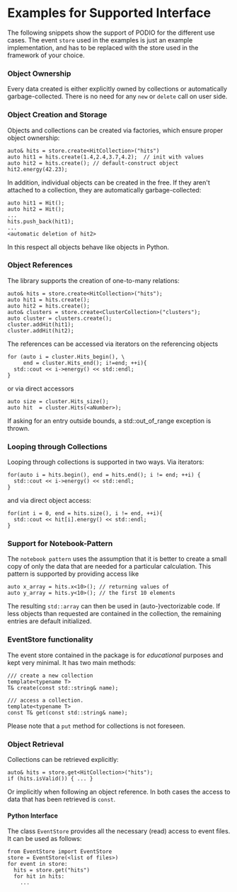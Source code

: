 # Examples for Supported Interface

The following snippets show the support of PODIO for the different use cases.
 The event `store` used in the examples is just an example implementation, and has to be replaced with the store used in the framework of your choice.

### Object Ownership

Every data created is either explicitly owned by collections or automatically garbage-collected. There is no need for any `new` or `delete` call on user side.

### Object Creation and Storage

Objects and collections can be created via factories, which ensure proper object ownership:

    auto& hits = store.create<HitCollection>("hits")
    auto hit1 = hits.create(1.4,2.4,3.7,4.2);  // init with values
    auto hit2 = hits.create(); // default-construct object
    hit2.energy(42.23);

In addition, individual objects can be created in the free. If they aren't attached to a collection, they are automatically garbage-collected:

    auto hit1 = Hit();
    auto hit2 = Hit();
    ...
    hits.push_back(hit1);
    ...
    <automatic deletion of hit2>

In this respect all objects behave like objects in Python.

### Object References

The library supports the creation of one-to-many relations:

    auto& hits = store.create<HitCollection>("hits");
    auto hit1 = hits.create();
    auto hit2 = hits.create();
    auto& clusters = store.create<ClusterCollection>("clusters");
    auto cluster = clusters.create();
    cluster.addHit(hit1);
    cluster.addHit(hit2);

The references can be accessed via iterators on the referencing objects

    for (auto i = cluster.Hits_begin(), \
         end = cluster.Hits_end(); i!=end; ++i){
      std::cout << i->energy() << std::endl;
    }

or via direct accessors

    auto size = cluster.Hits_size();
    auto hit  = cluster.Hits(<aNumber>);

If asking for an entry outside bounds, a std::out_of_range exception is thrown.


### Looping through Collections
Looping through collections is supported in two ways. Via iterators:

    for(auto i = hits.begin(), end = hits.end(); i != end; ++i) {
      std::cout << i->energy() << std::endl;
    }

and via direct object access:

    for(int i = 0, end = hits.size(), i != end, ++i){
      std::cout << hit[i].energy() << std::endl;
    }


### Support for Notebook-Pattern

The `notebook pattern` uses the assumption that it is better to create a small
copy of only the data that are needed for a particular calculation. This
pattern is supported by providing access like

    auto x_array = hits.x<10>(); // returning values of
    auto y_array = hits.y<10>(); // the first 10 elements

The resulting `std::array` can then be used in (auto-)vectorizable code.
If less objects than requested are contained in the collection, the remaining entries are default initialized.

### EventStore functionality

The event store contained in the package is for *educational* purposes and kept very minimal. It has two main methods:

    /// create a new collection
    template<typename T>
    T& create(const std::string& name);

    /// access a collection.
    template<typename T>
    const T& get(const std::string& name);

Please note that a `put` method for collections is not foreseen.

### Object Retrieval

Collections can be retrieved explicitly:

    auto& hits = store.get<HitCollection>("hits");
    if (hits.isValid()) { ... }

Or implicitly when following an object reference. In both cases the access to data that has been retrieved is `const`.

#### Python Interface

The class `EventStore` provides all the necessary (read) access to event files. It can be used as follows:

    from EventStore import EventStore
    store = EventStore(<list of files>)
    for event in store:
      hits = store.get("hits")
      for hit in hits:
        ...
